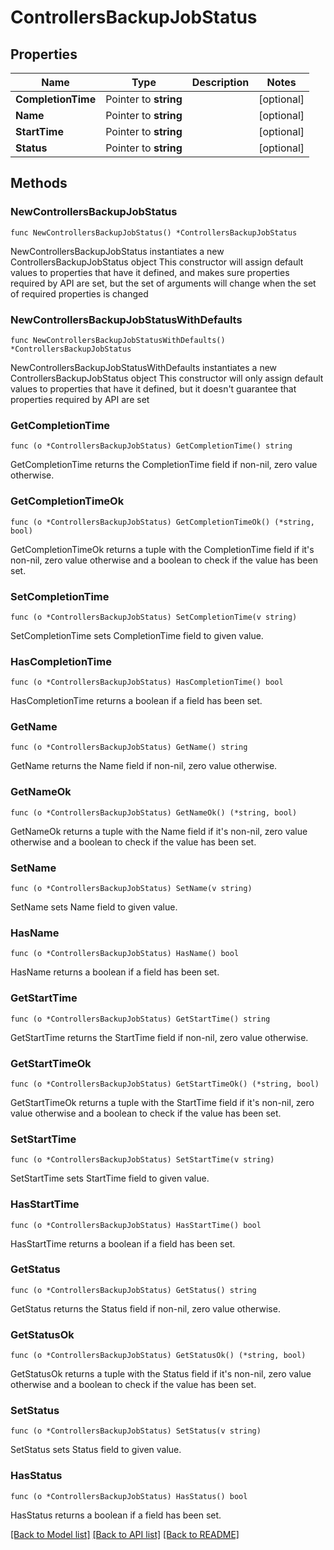 # ControllersBackupJobStatus

## Properties

Name | Type | Description | Notes
------------ | ------------- | ------------- | -------------
**CompletionTime** | Pointer to **string** |  | [optional] 
**Name** | Pointer to **string** |  | [optional] 
**StartTime** | Pointer to **string** |  | [optional] 
**Status** | Pointer to **string** |  | [optional] 

## Methods

### NewControllersBackupJobStatus

`func NewControllersBackupJobStatus() *ControllersBackupJobStatus`

NewControllersBackupJobStatus instantiates a new ControllersBackupJobStatus object
This constructor will assign default values to properties that have it defined,
and makes sure properties required by API are set, but the set of arguments
will change when the set of required properties is changed

### NewControllersBackupJobStatusWithDefaults

`func NewControllersBackupJobStatusWithDefaults() *ControllersBackupJobStatus`

NewControllersBackupJobStatusWithDefaults instantiates a new ControllersBackupJobStatus object
This constructor will only assign default values to properties that have it defined,
but it doesn't guarantee that properties required by API are set

### GetCompletionTime

`func (o *ControllersBackupJobStatus) GetCompletionTime() string`

GetCompletionTime returns the CompletionTime field if non-nil, zero value otherwise.

### GetCompletionTimeOk

`func (o *ControllersBackupJobStatus) GetCompletionTimeOk() (*string, bool)`

GetCompletionTimeOk returns a tuple with the CompletionTime field if it's non-nil, zero value otherwise
and a boolean to check if the value has been set.

### SetCompletionTime

`func (o *ControllersBackupJobStatus) SetCompletionTime(v string)`

SetCompletionTime sets CompletionTime field to given value.

### HasCompletionTime

`func (o *ControllersBackupJobStatus) HasCompletionTime() bool`

HasCompletionTime returns a boolean if a field has been set.

### GetName

`func (o *ControllersBackupJobStatus) GetName() string`

GetName returns the Name field if non-nil, zero value otherwise.

### GetNameOk

`func (o *ControllersBackupJobStatus) GetNameOk() (*string, bool)`

GetNameOk returns a tuple with the Name field if it's non-nil, zero value otherwise
and a boolean to check if the value has been set.

### SetName

`func (o *ControllersBackupJobStatus) SetName(v string)`

SetName sets Name field to given value.

### HasName

`func (o *ControllersBackupJobStatus) HasName() bool`

HasName returns a boolean if a field has been set.

### GetStartTime

`func (o *ControllersBackupJobStatus) GetStartTime() string`

GetStartTime returns the StartTime field if non-nil, zero value otherwise.

### GetStartTimeOk

`func (o *ControllersBackupJobStatus) GetStartTimeOk() (*string, bool)`

GetStartTimeOk returns a tuple with the StartTime field if it's non-nil, zero value otherwise
and a boolean to check if the value has been set.

### SetStartTime

`func (o *ControllersBackupJobStatus) SetStartTime(v string)`

SetStartTime sets StartTime field to given value.

### HasStartTime

`func (o *ControllersBackupJobStatus) HasStartTime() bool`

HasStartTime returns a boolean if a field has been set.

### GetStatus

`func (o *ControllersBackupJobStatus) GetStatus() string`

GetStatus returns the Status field if non-nil, zero value otherwise.

### GetStatusOk

`func (o *ControllersBackupJobStatus) GetStatusOk() (*string, bool)`

GetStatusOk returns a tuple with the Status field if it's non-nil, zero value otherwise
and a boolean to check if the value has been set.

### SetStatus

`func (o *ControllersBackupJobStatus) SetStatus(v string)`

SetStatus sets Status field to given value.

### HasStatus

`func (o *ControllersBackupJobStatus) HasStatus() bool`

HasStatus returns a boolean if a field has been set.


[[Back to Model list]](../README.md#documentation-for-models) [[Back to API list]](../README.md#documentation-for-api-endpoints) [[Back to README]](../README.md)


